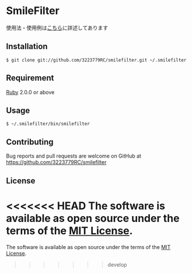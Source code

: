 # SmileFilter

使用法・使用例は[こちら](http://www.sfilter.shop)に詳述してあります

## Installation
    $ git clone git://github.com/3223779RC/smilefilter.git ~/.smilefilter

## Requirement

[Ruby](https://www.ruby-lang.org) 2.0.0 or above

## Usage
    $ ~/.smilefilter/bin/smilefilter

## Contributing

Bug reports and pull requests are welcome on GitHub at https://github.com/3223779RC/smilefilter

## License

<<<<<<< HEAD
The software is available as open source under the terms of the [MIT License](http://opensource.org/licenses/MIT).
=======
The software is available as open source under the terms of the [MIT License](http://opensource.org/licenses/MIT).
>>>>>>> develop
